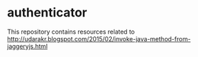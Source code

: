 # authenticator

This repository contains resources related to http://udarakr.blogspot.com/2015/02/invoke-java-method-from-jaggeryjs.html
